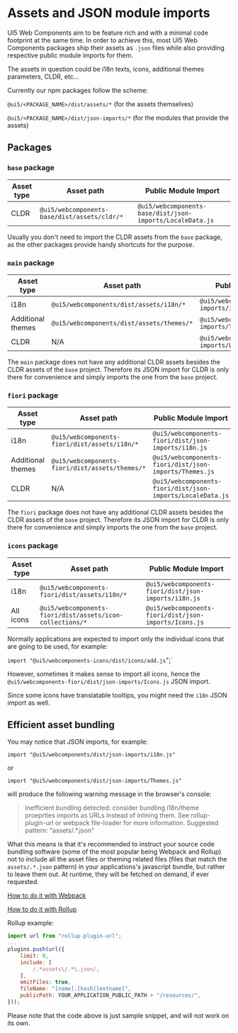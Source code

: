 # Assets and JSON module imports

UI5 Web Components aim to be feature rich and with a minimal code footprint at the same time. In order to achieve this, 
most UI5 Web Components packages ship their assets as `.json` files while also providing respective public module imports for them.

The assets in question could be i18n texts, icons, additional themes parameters, CLDR, etc...

Currently our npm packages follow the scheme:

`@ui5/<PACKAGE_NAME>/dist/assets/*`
(for the assets themselves)

`@ui5/<PACKAGE_NAME>/dist/json-imports/*`
(for the modules that provide the assets)

<a name="packages"></a>
## Packages

### `base` package

Asset type | Asset path | Public Module Import
------|------------------|---
CLDR | `@ui5/webcomponents-base/dist/assets/cldr/*` | `@ui5/webcomponents-base/dist/json-imports/LocaleData.js`

Usually you don't need to import the CLDR assets from the `base` package, as the other packages provide handy shortcuts for the purpose.

### `main` package

Asset type | Asset path | Public Module Import
------|------------------|---
i18n | `@ui5/webcomponents/dist/assets/i18n/*` | `@ui5/webcomponents/dist/json-imports/i18n.js`
Additional themes | `@ui5/webcomponents/dist/assets/themes/*` | `@ui5/webcomponents/dist/json-imports/Themes.js`
CLDR | N/A | `@ui5/webcomponents/dist/json-imports/LocaleData.js`

The `main` package does not have any additional CLDR assets besides the CLDR assets of the `base` project.
Therefore its JSON import for CLDR is only there for convenience and simply imports the one from the `base` project.

### `fiori` package

Asset type | Asset path | Public Module Import
------|------------------|---
i18n | `@ui5/webcomponents-fiori/dist/assets/i18n/*` | `@ui5/webcomponents-fiori/dist/json-imports/i18n.js`
Additional themes | `@ui5/webcomponents-fiori/dist/assets/themes/*` | `@ui5/webcomponents-fiori/dist/json-imports/Themes.js`
CLDR | N/A | `@ui5/webcomponents-fiori/dist/json-imports/LocaleData.js`

The `fiori` package does not have any additional CLDR assets besides the CLDR assets of the `base` project.
Therefore its JSON import for CLDR is only there for convenience and simply imports the one from the `base` project.

### `icons` package

Asset type | Asset path | Public Module Import
------|------------------|---
i18n | `@ui5/webcomponents-fiori/dist/assets/i18n/*` | `@ui5/webcomponents-fiori/dist/json-imports/i18n.js`
All icons | `@ui5/webcomponents-fiori/dist/assets/icon-collections/*` | `@ui5/webcomponents-fiori/dist/json-imports/Icons.js`

Normally applications are expected to import only the individual icons that are going to be used, for example:

`import "@ui5/webcomponents-icons/dist/icons/add.js`";`

However, sometimes it makes sense to import all icons, hence the `@ui5/webcomponents-fiori/dist/json-imports/Icons.js` JSON import.

Since some icons have translatable tooltips, you might need the `i18n` JSON import as well.

<a name="bundling"></a>
## Efficient asset bundling

You may notice that JSON imports, for example:

`import "@ui5/webcomponents/dist/json-imports/i18n.js"`

or
 
`import "@ui5/webcomponents/dist/json-imports/Themes.js"` 
 
 will produce the following warning message in the browser's console:
> Inefficient bundling detected: consider bundling i18n/theme proeprties imports as URLs instead of inlining them.
> See rollup-plugin-url or webpack file-loader for more information.
> Suggested pattern: "assets\/.*\.json"

What this means is that it's recommended to instruct your source code bundling software
(some of the most popular being Webpack and Rollup) not to include all the asset files or theming related files
(files that match the <code>assets\/.*\.json</code> pattern) in your applications's javascript bundle,
but rather to leave them out. At runtime, they will be fetched on demand, if ever requested.

[How to do it with Webpack](https://github.com/webpack-contrib/file-loader)

[How to do it with Rollup](https://github.com/rollup/rollup-plugin-url)

Rollup example:

```js
import url from "rollup-plugin-url";
...
plugins.push(url({
	limit: 0,
	include: [
		/.*assets\/.*\.json/,
	],
	emitFiles: true,
	fileName: "[name].[hash][extname]",
	publicPath: YOUR_APPLICATION_PUBLIC_PATH + "/resources/",
}));
```

Please note that the code above is just sample snippet, and will not work on its own.
